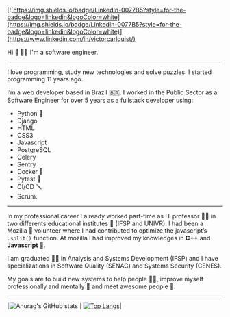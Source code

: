 
[![https://img.shields.io/badge/LinkedIn-0077B5?style=for-the-badge&logo=linkedin&logoColor=white](https://img.shields.io/badge/LinkedIn-0077B5?style=for-the-badge&logo=linkedin&logoColor=white)](https://www.linkedin.com/in/victorcarlquist/) 

Hi :wave:
:man_technologist: I'm a software engineer.

---
I love programming, study new technologies and solve puzzles. I started programming 11 years ago.

I’m a web developer based in Brazil 🇧🇷. I worked in the Public Sector as a Software Engineer for over 5 years as a fullstack developer using:
- Python 🐍
- Django
- HTML
- CSS3
- Javascript
- PostgreSQL
- Celery
- Sentry
- Docker 🐳
- Pytest 🧪
- CI/CD 🪛
- Scrum.

---
In my professional career I already worked part-time as IT professor 👨‍🏫 in two differents educational institutes 🏫 (IFSP and UNIVR). I had been a Mozilla 🦊 volunteer where I had contributed to optimize the javascript’s `.split()` function. At mozilla I had improved my knowledges in **C++** and **Javascript** 🚀.

I am graduated 👨‍🎓 in Analysis and Systems Development (IFSP) and I have specializations in Software Quality (SENAC) and Systems Security (CENES).

My goals are to build new systems to help people 🧑‍🤝‍, improve myself professionally and mentally 🧠 and meet awesome people 🍻.

---
|![Anurag's GitHub stats](https://github-readme-stats.vercel.app/api?username=VictorCarlquist&show_icons=true&include_all_commits=true&theme=radical) |
[![Top Langs](https://github-readme-stats.vercel.app/api/top-langs/?username=VictorCarlquist&langs_count=6&hide=graphviz%20%28DOT%29,php,tex)](https://github.com/VictorCarlquist/)|


